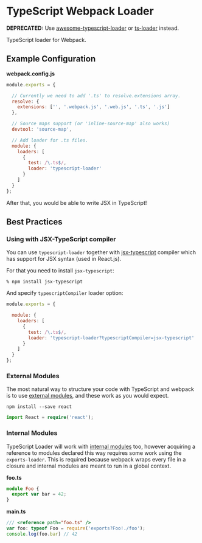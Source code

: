 # TypeScript Webpack Loader

**DEPRECATED:** Use [awesome-typescript-loader](https://github.com/s-panferov/awesome-typescript-loader) or [ts-loader](https://github.com/TypeStrong/ts-loader) instead.

TypeScript loader for Webpack.

## Example Configuration

**webpack.config.js**

```javascript
module.exports = {

  // Currently we need to add '.ts' to resolve.extensions array.
  resolve: {
    extensions: ['', '.webpack.js', '.web.js', '.ts', '.js']
  },

  // Source maps support (or 'inline-source-map' also works)
  devtool: 'source-map',

  // Add loader for .ts files.
  module: {
    loaders: [
      {
        test: /\.ts$/,
        loader: 'typescript-loader'
      }
    ]
  }
};
```

After that, you would be able to write JSX in TypeScript!

## Best Practices

### Using with JSX-TypeScript compiler

You can use `typescript-loader` together with
[jsx-typescript](https://github.com/fdecampredon/jsx-typescript) compiler which
has support for JSX syntax (used in React.js).

For that you need to install `jsx-typescript`:

    % npm install jsx-typescript

And specify `typescriptCompiler` loader option:

```javascript
module.exports = {

  module: {
    loaders: [
      {
        test: /\.ts$/,
        loader: 'typescript-loader?typescriptCompiler=jsx-typescript'
      }
    ]
  }
};
```

### External Modules

The most natural way to structure your code with TypeScript and webpack is to use [external modules](https://github.com/Microsoft/TypeScript/wiki/Modules#going-external), and these work as you would expect. 

```
npm install --save react
```

```typescript
import React = require('react');
```

### Internal Modules

TypeScript Loader will work with [internal modules](https://github.com/Microsoft/TypeScript/wiki/Modules#multi-file-internal-modules) too, however acquiring a reference to modules declared this way requires some work using the `exports-loader`. This is required because webpack wraps every file in a closure and internal modules are meant to run in a global context.

**foo.ts**
```typescript
module Foo {
  export var bar = 42;
}
```

**main.ts**
```typescript
/// <reference path="foo.ts" />
var foo: typeof Foo = require('exports?Foo!./foo');
console.log(foo.bar) // 42
```
